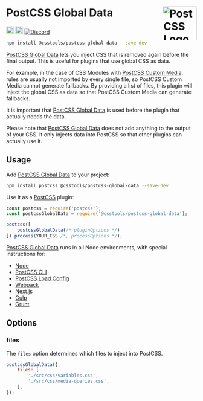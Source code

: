 # PostCSS Global Data [<img src="https://postcss.github.io/postcss/logo.svg" alt="PostCSS Logo" width="90" height="90" align="right">][PostCSS]

[<img alt="npm version" src="https://img.shields.io/npm/v/@csstools/postcss-global-data.svg" height="20">][npm-url] [<img alt="Build Status" src="https://github.com/csstools/postcss-plugins/workflows/test/badge.svg" height="20">][cli-url] [<img alt="Discord" src="https://shields.io/badge/Discord-5865F2?logo=discord&logoColor=white">][discord]

```bash
npm install @csstools/postcss-global-data --save-dev
```

[PostCSS Global Data] lets you inject CSS that is removed again before the final output. This is useful for  plugins that use global CSS as data.

For example, in the case of CSS Modules with [PostCSS Custom Media](https://github.com/csstools/postcss-plugins/tree/main/plugins/postcss-custom-media), rules are usually not imported by every single file, so PostCSS Custom Media cannot generate fallbacks.
By providing a list of files, this plugin will inject the global CSS as data so that PostCSS Custom Media can generate fallbacks.

It is important that [PostCSS Global Data] is used before the plugin that actually needs the data.

Please note that [PostCSS Global Data] does not add anything to the output of your CSS. It only injects data into PostCSS so that other plugins
can actually use it.

## Usage

Add [PostCSS Global Data] to your project:

```bash
npm install postcss @csstools/postcss-global-data --save-dev
```

Use it as a [PostCSS] plugin:

```js
const postcss = require('postcss');
const postcssGlobalData = require('@csstools/postcss-global-data');

postcss([
	postcssGlobalData(/* pluginOptions */)
]).process(YOUR_CSS /*, processOptions */);
```

[PostCSS Global Data] runs in all Node environments, with special
instructions for:

- [Node](INSTALL.md#node)
- [PostCSS CLI](INSTALL.md#postcss-cli)
- [PostCSS Load Config](INSTALL.md#postcss-load-config)
- [Webpack](INSTALL.md#webpack)
- [Next.js](INSTALL.md#nextjs)
- [Gulp](INSTALL.md#gulp)
- [Grunt](INSTALL.md#grunt)

## Options

### files

The `files` option determines which files to inject into PostCSS.

```js
postcssGlobalData({ 
	files: [
		'./src/css/variables.css',
		'./src/css/media-queries.css',
	],
});
```

[cli-url]: https://github.com/csstools/postcss-plugins/actions/workflows/test.yml?query=workflow/test

[discord]: https://discord.gg/bUadyRwkJS
[npm-url]: https://www.npmjs.com/package/@csstools/postcss-global-data

[PostCSS]: https://github.com/postcss/postcss
[PostCSS Global Data]: https://github.com/csstools/postcss-plugins/tree/main/plugins/postcss-global-data
